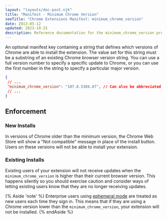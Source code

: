 ```yaml
---
layout: "layouts/doc-post.njk"
title: "Manifest - Minimum Chrome Version"
seoTitle: "Chrome Extensions Manifest: minimum_chrome_version"
date: 2013-05-12
updated: 2023-10-25
description: Reference documentation for the minimum_chrome_version property of manifest.json.
---
```


An optional manifest key containing a string that defines which versions of
Chrome are able to install the extension. The value set for this string must be
a substring of an existing Chrome browser version string. You can use a full version
number to specify a specific update to Chrome, or you can use the first number
in the string to specify a particular major version.

 ```json
{
  // ...
  "minimum_chrome_version": "107.0.5304.87", // Can also be abbreviated to "107", "107.0", or "107.0.5304"
  // ...
}
```

## Enforcement

### New Installs

In versions of Chrome older than the minimum version, the Chrome Web Store
will show a "Not compatible" message in place of the install button. Users on
these versions will not be able to install your extension.

### Existing Installs

Existing users of your extension will not receive updates when the
`minimum_chrome_version` is higher than their current browser version. This
happens silently so you should exercise caution and consider ways of letting
existing users know that they are no longer receiving updates.

{% Aside 'note' %}
Enterprise users using [ephemeral mode][ephemeral] are treated as new users each time they sign in.
This means that if they are using a Chrome version lower than the `minimum_chrome_version`, your
extension will not be installed.
{% endAside %}

[ephemeral]: https://support.google.com/chrome/a/answer/3538894
